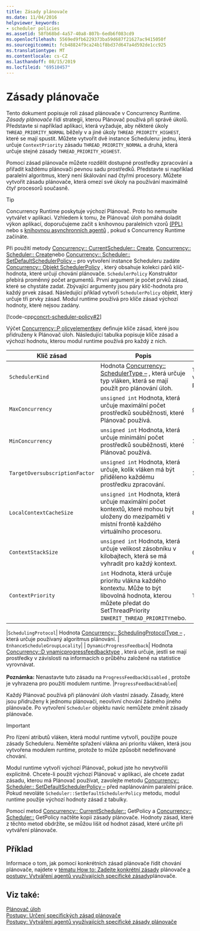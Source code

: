 ```yaml
---
title: Zásady plánovače
ms.date: 11/04/2016
helpviewer_keywords:
- scheduler policies
ms.assetid: 58fb68bd-4a57-40a8-807b-6edb6f083cd9
ms.openlocfilehash: 5569ed9fb6229373ba59d687f21627ac9415050f
ms.sourcegitcommit: fcb48824f9ca24b1f8bd37d647a4d592de1cc925
ms.translationtype: MT
ms.contentlocale: cs-CZ
ms.lasthandoff: 08/15/2019
ms.locfileid: "69510457"
---
```

# <a name="scheduler-policies"></a>Zásady plánovače

Tento dokument popisuje roli zásad plánovače v Concurrency Runtime. *Zásady plánovače* řídí strategii, kterou Plánovač používá při správě úkolů. Představte si například aplikaci, která vyžaduje, aby některé úkoly `THREAD_PRIORITY_NORMAL` běžely v a jiné úkoly `THREAD_PRIORITY_HIGHEST`, které se mají spustit.  Můžete vytvořit dvě instance Scheduleru: jednu, která určuje `ContextPriority` zásadu `THREAD_PRIORITY_NORMAL` a druhá, která určuje stejné zásady `THREAD_PRIORITY_HIGHEST`.

Pomocí zásad plánovače můžete rozdělit dostupné prostředky zpracování a přiřadit každému plánovači pevnou sadu prostředků. Představte si například paralelní algoritmus, který není škálování nad čtyřmi procesory. Můžete vytvořit zásadu plánovače, která omezí své úkoly na používání maximálně čtyř procesorů současně.

> [!TIP]
>  Concurrency Runtime poskytuje výchozí Plánovač. Proto ho nemusíte vytvářet v aplikaci. Vzhledem k tomu, že Plánovač úloh pomáhá doladit výkon aplikací, doporučujeme začít s knihovnou paralelních vzorů [(PPL)](../../parallel/concrt/parallel-patterns-library-ppl.md) nebo s [knihovnou asynchronních agentů](../../parallel/concrt/asynchronous-agents-library.md) , pokud s Concurrency Runtime začínáte.

Při použití metody [Concurrency:: CurrentScheduler:: Create](reference/currentscheduler-class.md#create), [Concurrency:: Scheduler:: Create](reference/scheduler-class.md#create)nebo [Concurrency:: Scheduler:: SetDefaultSchedulerPolicy –](reference/scheduler-class.md#setdefaultschedulerpolicy) pro vytvoření instance Scheduleru zadáte [Concurrency:: Objekt SchedulerPolicy](../../parallel/concrt/reference/schedulerpolicy-class.md) , který obsahuje kolekci párů klíč-hodnota, které určují chování plánovače. `SchedulerPolicy` Konstruktor přebírá proměnný počet argumentů. První argument je počet prvků zásad, které se chystáte zadat. Zbývající argumenty jsou páry klíč-hodnota pro každý prvek zásad. Následující příklad vytvoří `SchedulerPolicy` objekt, který určuje tři prvky zásad. Modul runtime používá pro klíče zásad výchozí hodnoty, které nejsou zadány.

[!code-cpp[concrt-scheduler-policy#2](../../parallel/concrt/codesnippet/cpp/scheduler-policies_1.cpp)]

Výčet [Concurrency::P olicyelementkey](reference/concurrency-namespace-enums.md#policyelementkey) definuje klíče zásad, které jsou přidruženy k Plánovač úloh. Následující tabulka popisuje klíče zásad a výchozí hodnotu, kterou modul runtime používá pro každý z nich.

|Klíč zásad|Popis|Výchozí hodnota|
|----------------|-----------------|-------------------|
|`SchedulerKind`|Hodnota [Concurrency:: SchedulerType –](reference/concurrency-namespace-enums.md#schedulertype) , která určuje typ vláken, která se mají použít pro plánování úloh.|`ThreadScheduler`(použijte normální vlákna). Toto je jediná platná hodnota pro tento klíč.|
|`MaxConcurrency`|`unsigned int` Hodnota, která určuje maximální počet prostředků souběžnosti, které Plánovač používá.|[concurrency::MaxExecutionResources](reference/concurrency-namespace-constants1.md#maxexecutionresources)|
|`MinConcurrency`|`unsigned int` Hodnota, která určuje minimální počet prostředků souběžnosti, které Plánovač používá.|`1`|
|`TargetOversubscriptionFactor`|`unsigned int` Hodnota, která určuje, kolik vláken má být přiděleno každému prostředku zpracování.|`1`|
|`LocalContextCacheSize`|`unsigned int` Hodnota, která určuje maximální počet kontextů, které mohou být uloženy do mezipaměti v místní frontě každého virtuálního procesoru.|`8`|
|`ContextStackSize`|`unsigned int` Hodnota, která určuje velikost zásobníku v kilobajtech, která se má vyhradit pro každý kontext.|`0`(použít výchozí velikost zásobníku)|
|`ContextPriority`|`int` Hodnota, která určuje prioritu vlákna každého kontextu. Může to být libovolná hodnota, kterou můžete předat [](/windows/win32/api/processthreadsapi/nf-processthreadsapi-setthreadpriority) do SetThreadPriority `INHERIT_THREAD_PRIORITY`nebo.|`THREAD_PRIORITY_NORMAL`|

|`SchedulingProtocol`| Hodnota [Concurrency:: SchedulingProtocolType –](reference/concurrency-namespace-enums.md#schedulingprotocoltype) , která určuje používaný algoritmus plánování. | `EnhanceScheduleGroupLocality`| | `DynamicProgressFeedback`| Hodnota [Concurrency::D ynamicprogressfeedbacktype](reference/concurrency-namespace-enums.md#dynamicprogressfeedbacktype) , která určuje, jestli se mají prostředky v závislosti na informacích o průběhu založené na statistice vyrovnávat.<br /><br /> **Poznámka:** Nenastavte tuto zásadu na `ProgressFeedbackDisabled` , protože je vyhrazena pro použití modulem runtime. |`ProgressFeedbackEnabled`|

Každý Plánovač používá při plánování úloh vlastní zásady. Zásady, které jsou přidruženy k jednomu plánovači, neovlivní chování žádného jiného plánovače. Po vytvoření `Scheduler` objektu navíc nemůžete změnit zásady plánovače.

> [!IMPORTANT]
>  Pro řízení atributů vláken, která modul runtime vytvoří, použijte pouze zásady Scheduleru. Neměňte spřažení vlákna ani prioritu vláken, která jsou vytvořena modulem runtime, protože to může způsobit nedefinované chování.

Modul runtime vytvoří výchozí Plánovač, pokud jste ho nevytvořili explicitně. Chcete-li použít výchozí Plánovač v aplikaci, ale chcete zadat zásadu, kterou má Plánovač používat, zavolejte metodu [Concurrency:: Scheduler:: SetDefaultSchedulerPolicy –](reference/scheduler-class.md#setdefaultschedulerpolicy) před naplánováním paralelní práce. Pokud nevoláte `Scheduler::SetDefaultSchedulerPolicy` metodu, modul runtime použije výchozí hodnoty zásad z tabulky.

Pomocí metod [Concurrency:: CurrentScheduler::](reference/currentscheduler-class.md#getpolicy) GetPolicy a [Concurrency:: Scheduler::](reference/scheduler-class.md#getpolicy) GetPolicy načtěte kopii zásady plánovače. Hodnoty zásad, které z těchto metod obdržíte, se můžou lišit od hodnot zásad, které určíte při vytváření plánovače.

## <a name="example"></a>Příklad

Informace o tom, jak pomocí konkrétních zásad plánovače řídit chování plánovače, najdete v [tématu How to: Zadejte konkrétní zásady](../../parallel/concrt/how-to-specify-specific-scheduler-policies.md) plánovače [a postupy: Vytváření agentů využívajících specifické zásady](../../parallel/concrt/how-to-create-agents-that-use-specific-scheduler-policies.md)plánovače.

## <a name="see-also"></a>Viz také:

[Plánovač úloh](../../parallel/concrt/task-scheduler-concurrency-runtime.md)<br/>
[Postupy: Určení specifických zásad plánovače](../../parallel/concrt/how-to-specify-specific-scheduler-policies.md)<br/>
[Postupy: Vytváření agentů využívajících specifické zásady plánovače](../../parallel/concrt/how-to-create-agents-that-use-specific-scheduler-policies.md)
